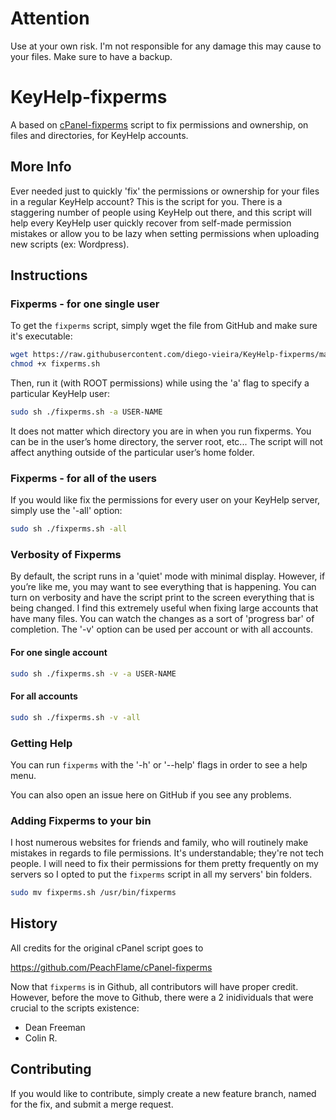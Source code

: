 # Attention

Use at your own risk. I'm not responsible for any damage this may cause to your files. Make sure to have a backup.

# KeyHelp-fixperms
A based on [cPanel-fixperms](https://github.com/PeachFlame/cPanel-fixperms) script to fix permissions and ownership, on files and directories, for KeyHelp accounts.

## More Info
Ever needed just to quickly 'fix' the permissions or ownership for your files in a regular KeyHelp account? This is the script for you. There is a staggering number of people using KeyHelp out there, and this script will help every KeyHelp user quickly recover from self-made permission mistakes or allow you to be lazy when setting permissions when uploading new scripts (ex: Wordpress).

## Instructions

### Fixperms - for one single user

To get the `fixperms` script, simply wget the file from GitHub and make sure it's executable:

```bash
wget https://raw.githubusercontent.com/diego-vieira/KeyHelp-fixperms/master/fixperms.sh
chmod +x fixperms.sh
```

Then, run it (with ROOT permissions) while using the 'a' flag to specify a particular KeyHelp user:
```bash
sudo sh ./fixperms.sh -a USER-NAME
```
It does not matter which directory you are in when you run fixperms. You can be in the user’s home directory, the server root, etc... The script will not affect anything outside of the particular user’s home folder.

### Fixperms - for all of the users
If you would like fix the permissions for every user on your KeyHelp server, simply use the '-all' option:

```bash
sudo sh ./fixperms.sh -all
```

### Verbosity of Fixperms
By default, the script runs in a 'quiet' mode with minimal display. However, if you’re like me, you may want to see everything that is happening. You can turn on verbosity and have the script print to the screen everything that is being changed. I find this extremely useful when fixing large accounts that have many files. You can watch the changes as a sort of 'progress bar' of completion. The '-v' option can be used per account or with all accounts.

#### For one single account ####
```bash
sudo sh ./fixperms.sh -v -a USER-NAME
```

#### For all accounts ####
```bash
sudo sh ./fixperms.sh -v -all
```

### Getting Help
You can run `fixperms` with the '-h' or '--help' flags in order to see a help menu.

You can also open an issue here on GitHub if you see any problems.

### Adding Fixperms to your bin
I host numerous websites for friends and family, who will routinely make mistakes in regards to file permissions. It's understandable; they're not tech people. I will need to fix their permissions for them pretty frequently on my servers so I opted to put the `fixperms` script in all my servers' bin folders.

```bash
sudo mv fixperms.sh /usr/bin/fixperms
```

## History

All credits for the original cPanel script goes to 

https://github.com/PeachFlame/cPanel-fixperms

Now that `fixperms` is in Github, all contributors will have proper credit. However, before the move to Github, there were a 2 inidividuals that were crucial to the scripts existence:

- Dean Freeman
- Colin R.


## Contributing

If you would like to contribute, simply create a new feature branch, named for the fix, and submit a merge request.